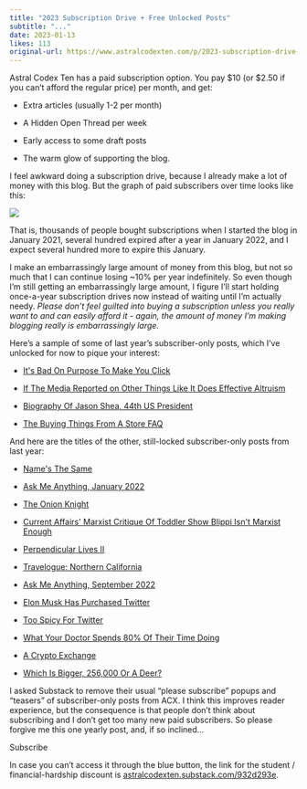 ```yaml
---
title: "2023 Subscription Drive + Free Unlocked Posts"
subtitle: "..."
date: 2023-01-13
likes: 113
original-url: https://www.astralcodexten.com/p/2023-subscription-drive-free-unlocked
---
```

Astral Codex Ten has a paid subscription option. You pay $10 (or $2.50 if you can’t afford the regular price) per month, and get: 

  * Extra articles (usually 1-2 per month)

  * A Hidden Open Thread per week

  * Early access to some draft posts

  * The warm glow of supporting the blog.




I feel awkward doing a subscription drive, because I already make a lot of money with this blog. But the graph of paid subscribers over time looks like this:

[![](https://substackcdn.com/image/fetch/w_1456,c_limit,f_auto,q_auto:good,fl_progressive:steep/https%3A%2F%2Fsubstack-post-media.s3.amazonaws.com%2Fpublic%2Fimages%2F86c66a6c-9ddf-4183-9e2a-d33efc2da144_771x581.png)](https://substackcdn.com/image/fetch/f_auto,q_auto:good,fl_progressive:steep/https%3A%2F%2Fsubstack-post-media.s3.amazonaws.com%2Fpublic%2Fimages%2F86c66a6c-9ddf-4183-9e2a-d33efc2da144_771x581.png)

That is, thousands of people bought subscriptions when I started the blog in January 2021, several hundred expired after a year in January 2022, and I expect several hundred more to expire this January. 

I make an embarrassingly large amount of money from this blog, but not so much that I can continue losing ~10% per year indefinitely. So even though I’m still getting an embarrassingly large amount, I figure I’ll start holding once-a-year subscription drives now instead of waiting until I’m actually needy. _Please don’t feel guilted into buying a subscription unless you really want to and can easily afford it - again, the amount of money I’m making blogging really is embarrassingly large._

Here’s a sample of some of last year’s subscriber-only posts, which I’ve unlocked for now to pique your interest:

  * [It's Bad On Purpose To Make You Click](https://astralcodexten.substack.com/p/its-bad-on-purpose-to-make-you-click)

  * [If The Media Reported on Other Things Like It Does Effective Altruism](https://astralcodexten.substack.com/p/if-the-media-reported-on-other-things)

  * [Biography Of Jason Shea, 44th US President](https://astralcodexten.substack.com/p/biography-of-jason-shea-44th-us-president)

  * [The Buying Things From A Store FAQ](https://astralcodexten.substack.com/p/the-buying-things-from-a-store-faq)




And here are the titles of the other, still-locked subscriber-only posts from last year:

  * [Name's The Same](https://astralcodexten.substack.com/p/names-the-same)

  * [Ask Me Anything, January 2022](https://astralcodexten.substack.com/p/ask-me-anything-99a)

  * [The Onion Knight](https://astralcodexten.substack.com/p/the-onion-knight)

  * [Current Affairs' Marxist Critique Of Toddler Show Blippi Isn't Marxist Enough](https://astralcodexten.substack.com/p/current-affairs-marxist-critique)

  * [Perpendicular Lives II](https://astralcodexten.substack.com/p/perpendicular-lives-ii)

  * [Travelogue: Northern California](https://astralcodexten.substack.com/p/travelogue-northern-california)

  * [Ask Me Anything, September 2022](https://astralcodexten.substack.com/p/ask-me-anything-651)

  * [Elon Musk Has Purchased Twitter](https://astralcodexten.substack.com/p/elon-musk-has-purchased-twitter)

  * [Too Spicy For Twitter](https://astralcodexten.substack.com/p/too-spicy-for-twitter)

  * [What Your Doctor Spends 80% Of Their Time Doing](https://astralcodexten.substack.com/p/what-your-doctor-spends-80-of-their)

  * [A Crypto Exchange](https://astralcodexten.substack.com/p/a-crypto-exchange)

  * [Which Is Bigger, 256,000 Or A Deer?](https://astralcodexten.substack.com/p/which-is-bigger-256000-or-a-deer)




I asked Substack to remove their usual “please subscribe” popups and “teasers” of subscriber-only posts from ACX. I think this improves reader experience, but the consequence is that people don’t think about subscribing and I don’t get too many new paid subscribers. So please forgive me this one yearly post, and, if so inclined…

Subscribe

In case you can’t access it through the blue button, the link for the student / financial-hardship discount is [astralcodexten.substack.com/932d293e](http://astralcodexten.substack.com/932d293e).
